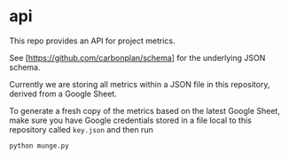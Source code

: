 # api

This repo provides an API for project metrics.

See [https://github.com/carbonplan/schema] for the underlying JSON schema.

Currently we are storing all metrics within a JSON file in this repository, derived from a Google Sheet.

To generate a fresh copy of the metrics based on the latest Google Sheet, make sure you have Google credentials stored in a file local to this repository called `key.json` and then run

```
python munge.py
```